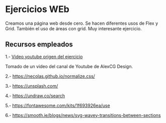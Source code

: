 # Ejercicios WEb

Creamos una página web desde cero.
Se hacen diferentes usos de Flex y Grid. También el uso de áreas con grid.
Muy interesante ejercicio.

## Recursos empleados

1.- [Video youtube origen del ejercicio](https://www.youtube.com/watch?v=gxWCAzrx3pQ&t=2556s)

Tomado de un video del canal de Youtube de AlexCG Design.

2.- https://necolas.github.io/normalize.css/

3.- https://unsplash.com/

4.- https://undraw.co/search

5.- https://fontawesome.com/kits/1f693926ea/use

6.- https://smooth.ie/blogs/news/svg-wavey-transitions-between-sections







